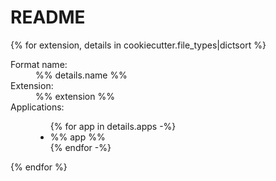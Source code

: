 # README

{% for extension, details in cookiecutter.file_types|dictsort %}
<dl>
  <dt>Format name:</dt>
  <dd>%% details.name %%</dd>

  <dt>Extension:</dt>
  <dd>%% extension %%</dd>

  <dt>Applications:</dt>
  <dd>
      <ul>
      {% for app in details.apps -%}
          <li>%% app %%</li>
      {% endfor -%}
      </ul>
  </dd>
</dl>
{% endfor %}
